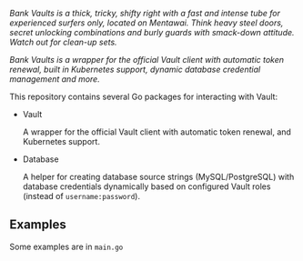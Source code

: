 *Bank Vaults is a thick, tricky, shifty right with a fast and intense tube for experienced surfers only, located on Mentawai. Think heavy steel doors, secret unlocking combinations and burly guards with smack-down attitude. Watch out for clean-up sets.*

*Bank Vaults is a wrapper for the official Vault client with automatic token renewal, built in Kubernetes support, dynamic database credential management and more.*

This repository contains several Go packages for interacting with Vault:

- Vault
    
    A wrapper for the official Vault client with automatic token renewal, and Kubernetes support.

- Database
    
    A helper for creating database source strings (MySQL/PostgreSQL) with database credentials dynamically based on configured Vault roles (instead of `username:password`).

## Examples

Some examples are in `main.go`
